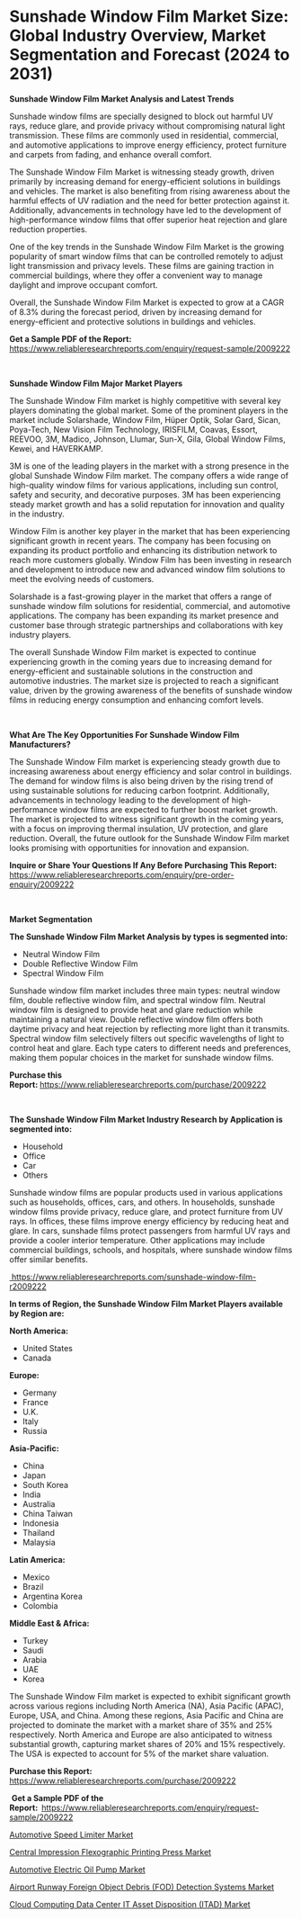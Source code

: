 <p><h1>Sunshade Window Film Market Size: Global Industry Overview, Market Segmentation and Forecast (2024 to 2031)</h1></p><p><strong>Sunshade Window Film Market Analysis and Latest Trends</strong></p>
<p><p>Sunshade window films are specially designed to block out harmful UV rays, reduce glare, and provide privacy without compromising natural light transmission. These films are commonly used in residential, commercial, and automotive applications to improve energy efficiency, protect furniture and carpets from fading, and enhance overall comfort.</p><p>The Sunshade Window Film Market is witnessing steady growth, driven primarily by increasing demand for energy-efficient solutions in buildings and vehicles. The market is also benefiting from rising awareness about the harmful effects of UV radiation and the need for better protection against it. Additionally, advancements in technology have led to the development of high-performance window films that offer superior heat rejection and glare reduction properties.</p><p>One of the key trends in the Sunshade Window Film Market is the growing popularity of smart window films that can be controlled remotely to adjust light transmission and privacy levels. These films are gaining traction in commercial buildings, where they offer a convenient way to manage daylight and improve occupant comfort.</p><p>Overall, the Sunshade Window Film Market is expected to grow at a CAGR of 8.3% during the forecast period, driven by increasing demand for energy-efficient and protective solutions in buildings and vehicles.</p></p>
<p><strong>Get a Sample PDF of the Report:&nbsp;</strong> <a href="https://www.reliableresearchreports.com/enquiry/request-sample/2009222">https://www.reliableresearchreports.com/enquiry/request-sample/2009222</a></p>
<p>&nbsp;</p>
<p><strong>Sunshade Window Film Major Market Players</strong></p>
<p><p>The Sunshade Window Film market is highly competitive with several key players dominating the global market. Some of the prominent players in the market include Solarshade, Window Film, Hüper Optik, Solar Gard, Sican, Poya-Tech, New Vision Film Technology, IRISFILM, Coavas, Essort, REEVOO, 3M, Madico, Johnson, Llumar, Sun-X, Gila, Global Window Films, Kewei, and HAVERKAMP.</p><p>3M is one of the leading players in the market with a strong presence in the global Sunshade Window Film market. The company offers a wide range of high-quality window films for various applications, including sun control, safety and security, and decorative purposes. 3M has been experiencing steady market growth and has a solid reputation for innovation and quality in the industry.</p><p>Window Film is another key player in the market that has been experiencing significant growth in recent years. The company has been focusing on expanding its product portfolio and enhancing its distribution network to reach more customers globally. Window Film has been investing in research and development to introduce new and advanced window film solutions to meet the evolving needs of customers.</p><p>Solarshade is a fast-growing player in the market that offers a range of sunshade window film solutions for residential, commercial, and automotive applications. The company has been expanding its market presence and customer base through strategic partnerships and collaborations with key industry players.</p><p>The overall Sunshade Window Film market is expected to continue experiencing growth in the coming years due to increasing demand for energy-efficient and sustainable solutions in the construction and automotive industries. The market size is projected to reach a significant value, driven by the growing awareness of the benefits of sunshade window films in reducing energy consumption and enhancing comfort levels.</p></p>
<p>&nbsp;</p>
<p><strong>What Are The Key Opportunities For Sunshade Window Film Manufacturers?</strong></p>
<p><p>The Sunshade Window Film market is experiencing steady growth due to increasing awareness about energy efficiency and solar control in buildings. The demand for window films is also being driven by the rising trend of using sustainable solutions for reducing carbon footprint. Additionally, advancements in technology leading to the development of high-performance window films are expected to further boost market growth. The market is projected to witness significant growth in the coming years, with a focus on improving thermal insulation, UV protection, and glare reduction. Overall, the future outlook for the Sunshade Window Film market looks promising with opportunities for innovation and expansion.</p></p>
<p><strong>Inquire or Share Your Questions If Any Before Purchasing This Report:</strong> <a href="https://www.reliableresearchreports.com/enquiry/pre-order-enquiry/2009222">https://www.reliableresearchreports.com/enquiry/pre-order-enquiry/2009222</a></p>
<p>&nbsp;</p>
<p><strong>Market Segmentation</strong></p>
<p><strong>The Sunshade Window Film Market Analysis by types is segmented into:</strong></p>
<p><ul><li>Neutral Window Film</li><li>Double Reflective Window Film</li><li>Spectral Window Film</li></ul></p>
<p><p>Sunshade window film market includes three main types: neutral window film, double reflective window film, and spectral window film. Neutral window film is designed to provide heat and glare reduction while maintaining a natural view. Double reflective window film offers both daytime privacy and heat rejection by reflecting more light than it transmits. Spectral window film selectively filters out specific wavelengths of light to control heat and glare. Each type caters to different needs and preferences, making them popular choices in the market for sunshade window films.</p></p>
<p><strong>Purchase this Report:&nbsp;</strong><a href="https://www.reliableresearchreports.com/purchase/2009222">https://www.reliableresearchreports.com/purchase/2009222</a></p>
<p>&nbsp;</p>
<p><strong>The Sunshade Window Film Market Industry Research by Application is segmented into:</strong></p>
<p><ul><li>Household</li><li>Office</li><li>Car</li><li>Others</li></ul></p>
<p><p>Sunshade window films are popular products used in various applications such as households, offices, cars, and others. In households, sunshade window films provide privacy, reduce glare, and protect furniture from UV rays. In offices, these films improve energy efficiency by reducing heat and glare. In cars, sunshade films protect passengers from harmful UV rays and provide a cooler interior temperature. Other applications may include commercial buildings, schools, and hospitals, where sunshade window films offer similar benefits.</p></p>
<p><a href="https://www.reliableresearchreports.com/sunshade-window-film-r2009222">&nbsp;https://www.reliableresearchreports.com/sunshade-window-film-r2009222</a></p>
<p><strong>In terms of Region, the Sunshade Window Film Market Players available by Region are:</strong></p>
<p>
    <p> <strong> North America: </strong>
        <ul>
            <li>United States</li>
            <li>Canada</li>
        </ul>
        </p> 
    <p> <strong> Europe: </strong>
        <ul>
            <li>Germany</li>
            <li>France</li>
            <li>U.K.</li>
            <li>Italy</li>
            <li>Russia</li>
        </ul>
        </p> 
    <p> <strong> Asia-Pacific: </strong>
        <ul>
            <li>China</li>
            <li>Japan</li>
            <li>South Korea</li>
            <li>India</li>
            <li>Australia</li>
            <li>China Taiwan</li>
            <li>Indonesia</li>
            <li>Thailand</li>
            <li>Malaysia</li>
        </ul>
        </p> 
    <p> <strong> Latin America: </strong>
        <ul>
            <li>Mexico</li>
            <li>Brazil</li>
            <li>Argentina Korea</li>
            <li>Colombia</li>
        </ul>
        </p> 
    <p> <strong> Middle East & Africa: </strong>
        <ul>
            <li>Turkey</li>
            <li>Saudi</li>
            <li>Arabia</li>
            <li>UAE</li>
            <li>Korea</li>
        </ul>
    </p>
    </p>
<p><p>The Sunshade Window Film market is expected to exhibit significant growth across various regions including North America (NA), Asia Pacific (APAC), Europe, USA, and China. Among these regions, Asia Pacific and China are projected to dominate the market with a market share of 35% and 25% respectively. North America and Europe are also anticipated to witness substantial growth, capturing market shares of 20% and 15% respectively. The USA is expected to account for 5% of the market share valuation.</p></p>
<p><strong>Purchase this Report: </strong><a href="https://www.reliableresearchreports.com/purchase/2009222">https://www.reliableresearchreports.com/purchase/2009222</a></p>
<p>&nbsp;<strong>Get a Sample PDF of the Report:&nbsp;&nbsp;</strong><a href="https://www.reliableresearchreports.com/enquiry/request-sample/2009222">https://www.reliableresearchreports.com/enquiry/request-sample/2009222</a></p>
<p><strong></strong></p>
<p><p><a href="https://www.linkedin.com/pulse/analyzing-automotive-speed-limiter-market-dynamics-growth-2ejbc">Automotive Speed Limiter Market</a></p><p><a href="https://issuu.com/reportprime-2/docs/central-impression-flexographic-printing-press-mar">Central Impression Flexographic Printing Press Market</a></p><p><a href="https://www.linkedin.com/pulse/global-automotive-electric-oil-pump-market-focus-application-kzv4c">Automotive Electric Oil Pump Market</a></p><p><a href="https://github.com/pennyaldbrittonh658/Market-Research-Report-List-1/blob/main/airport-runway-foreign-object-debris-fod-detection-systems-market.md">Airport Runway Foreign Object Debris (FOD) Detection Systems Market</a></p><p><a href="https://github.com/gcimaudf65/Market-Research-Report-List-1/blob/main/cloud-computing-data-center-it-asset-disposition-itad-market.md">Cloud Computing Data Center IT Asset Disposition (ITAD) Market</a></p></p>